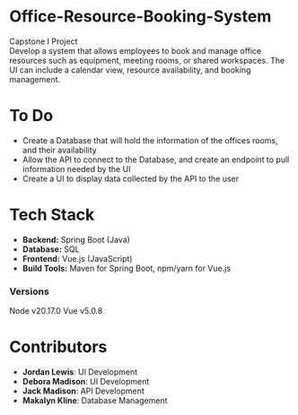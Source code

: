 # Office-Resource-Booking-System
Capstone I Project  
Develop a system that allows employees to book and manage office resources such as equipment, meeting rooms, or shared workspaces. The UI can include a calendar view, resource availability, and booking management.

# To Do
- Create a Database that will hold the information of the offices rooms, and their availability
- Allow the API to connect to the Database, and create an endpoint to pull information needed by the UI
- Create a UI to display data collected by the API to the user

# Tech Stack
- **Backend:** Spring Boot (Java)
- **Database:** SQL
- **Frontend:** Vue.js (JavaScript)
- **Build Tools:** Maven for Spring Boot, npm/yarn for Vue.js
### Versions
Node v20.17.0
Vue v5.0.8

# Contributors
- **Jordan Lewis**: UI Development
- **Debora Madison**: UI Development
- **Jack Madison**: API Development
- **Makalyn Kline**: Database Management
